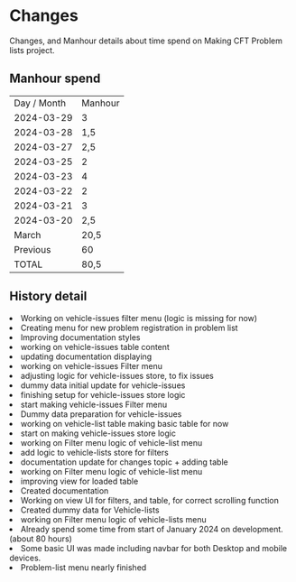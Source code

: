 # Changes
Changes, and Manhour details about time spend on Making CFT Problem lists project.


## Manhour spend

<table>
<tr><td>Day / Month</td><td>Manhour</td></tr>
<tr><td>2024-03-29</td><td>3</td></tr>
<tr><td>2024-03-28</td><td>1,5</td></tr>
<tr><td>2024-03-27</td><td>2,5</td></tr>
<tr><td>2024-03-25</td><td>2</td></tr>
<tr><td>2024-03-23</td><td>4</td></tr>
<tr><td>2024-03-22</td><td>2</td></tr>
<tr><td>2024-03-21</td><td>3</td></tr>
<tr><td>2024-03-20</td><td>2,5</td></tr>
<tr><td>March</td><td>20,5</td></tr>
<tr><td>Previous</td><td>60</td></tr>
<tr><td>TOTAL</td><td>80,5</td></tr>
</table>




## History detail

<tabs>
<tab title="March">
<deflist>
<def title="2024-03-29 15:30 - 18:30">
<list type="bullet">
<li>Working on vehicle-issues filter menu (logic is missing for now)</li>
<li>Creating menu for new problem registration in problem list</li>
<li>Improving documentation styles</li>
</list>
</def>
</deflist>



<deflist>
<def title="2024-03-28 17:00 - 18:30">
<list type="bullet">
<li>working on vehicle-issues table content</li>
<li>updating documentation displaying</li>
</list>
</def>
</deflist>



<deflist>
<def title="2024-03-27 17:00 - 19:30">
<list type="bullet">
<li>working on vehicle-issues Filter menu</li>
<li>adjusting logic for vehicle-issues store, to fix issues</li>
<li>dummy data initial update for vehicle-issues</li>
</list>
</def>
</deflist>



<deflist>
<def title="2024-03-25 16:30 - 18:30">
<list type="bullet">
<li>finishing setup for vehicle-issues store logic</li>
<li>start making vehicle-issues Filter menu</li>
<li>Dummy data preparation for vehicle-issues</li>
</list>
</def>
</deflist>



<deflist>
<def title="2024-03-23 16:00 - 20:00">
<list type="bullet">
<li>working on vehicle-list table making basic table for now</li>
<li>start on making vehicle-issues store logic</li>
</list>
</def>
</deflist>



<deflist>
<def title="2024-03-22 15:30 - 17:30">
<list type="bullet">
<li>working on Filter menu logic of vehicle-list menu</li>
<li>add logic to vehicle-lists store for filters</li>
<li>documentation update for changes topic + adding table</li>
</list>
</def>
</deflist>



<deflist>
<def title="2024-03-21 15:30 - 18:30">
<list type="bullet">
<li>working on Filter menu logic of vehicle-list menu</li>
<li>improving view for loaded table</li>
</list>
</def>
</deflist>



<deflist>
<def title="2024-03-20 15:00 - 17:30">
<list type="bullet">
<li>Created documentation</li>
<li>Working on view UI for filters, and table, for correct scrolling function</li>
<li>Created dummy data for Vehicle-lists</li>
<li>working on Filter menu logic of vehicle-lists menu</li>
</list>
</def>
</deflist>



</tab>
<tab title="Previous">
<deflist>
<def title="PREVIOUS">
<list type="bullet">
<li>Already spend some time from start of January 2024 on development. (about 80 hours)
</li>
<li>Some basic UI was made including navbar for both Desktop and mobile devices.
</li>
<li>Problem-list menu nearly finished</li>
</list>
</def>
</deflist>


</tab>
</tabs>





